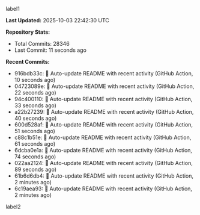 
label1 
<!-- ACTIVITY_START -->
**Last Updated:** 2025-10-03 22:42:30 UTC

**Repository Stats:**
- Total Commits: 28346
- Last Commit: 11 seconds ago

**Recent Commits:**
- 916bdb33c: 🤖 Auto-update README with recent activity (GitHub Action, 10 seconds ago)
- 04723089e: 🤖 Auto-update README with recent activity (GitHub Action, 22 seconds ago)
- 94c400110: 🤖 Auto-update README with recent activity (GitHub Action, 33 seconds ago)
- a22b27239: 🤖 Auto-update README with recent activity (GitHub Action, 40 seconds ago)
- 600d528af: 🤖 Auto-update README with recent activity (GitHub Action, 51 seconds ago)
- c88c1b51e: 🤖 Auto-update README with recent activity (GitHub Action, 61 seconds ago)
- 6dcba0e1a: 🤖 Auto-update README with recent activity (GitHub Action, 74 seconds ago)
- 022aa2124: 🤖 Auto-update README with recent activity (GitHub Action, 89 seconds ago)
- 61b6d6db4: 🤖 Auto-update README with recent activity (GitHub Action, 2 minutes ago)
- 6c19aea93: 🤖 Auto-update README with recent activity (GitHub Action, 2 minutes ago)
<!-- ACTIVITY_END -->

label2
